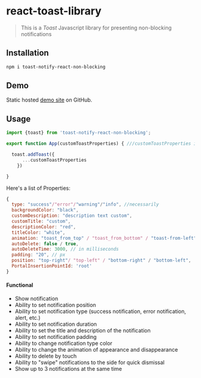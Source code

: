 # react-toast-library
> This is a *Toast* Javascript library for presenting non-blocking notifications

## Installation

```sh
npm i toast-notify-react-non-blocking
```

## Demo

Static hosted [demo site][demo] on GitHub.

## Usage

```javascript
import {toast} from 'toast-notify-react-non-blocking';

export function App(customToastProperties) { ///customToastProperties is object

  toast.addToast({
      ...customToastProperties
    })

}
```

Here's a list of Properties:

```javascript
{
  type: "success"/"error"/"warning"/"info", //necessarily
  backgroundColor: "black",
  customDescription: "description text custom",
  customTitle: "custom",
  descriptionColor: "red",
  titleColor: "white",
  animation: "toast_from_top" / "toast_from_bottom" / "toast-from-left",
  autoDelete: false / true,
  autoDeleteTime: 3000, // in milliseconds
  padding: "20", // px
  position: "top-right"/ "top-left" / "bottom-right" / "bottom-left",
  PortalInsertionPointId: 'root'
}
```

#### Functional
* Show notification
* Ability to set notification position
* Ability to set notification type (success notification, error notification, alert, etc.)
* Ability to set notification duration
* Ability to set the title and description of the notification
* Ability to set notification padding
* Ability to change notification type color
* Ability to change the animation of appearance and disappearance
* Ability to delete by touch
* Ability to "swipe" notifications to the side for quick dismissal
* Show up to 3 notifications at the same time

[demo]: https://631c71a69907ec2db981ba03--profound-fox-7637de.netlify.app/

